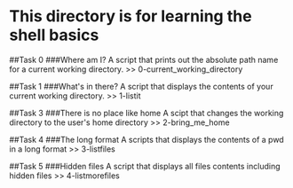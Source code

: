 # This directory is for learning the shell basics

##Task 0
###Where am I?
A script that prints out the absolute path name for a current working directory.  >> 0-current_working_directory

##Task 1
###What's in there?
A script that displays the contents of your current working directory. >> 1-listit

##Task 3
###There is no place like home
A scipt that changes the working directory to the user's home directory >> 2-bring_me_home

##Task 4
###The long format
A scripts that displays the contents of a pwd in a long format >> 3-listfiles

##Task 5
###Hidden files
A script that displays all files contents including hidden files >> 4-listmorefiles

